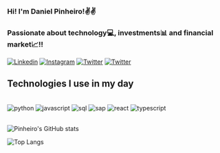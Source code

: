 
### Hi! I'm Daniel Pinheiro!✌️✌️

### Passionate about technology💻, investments📊 and financial market📈!!

[![Linkedin](https://img.shields.io/badge/LinkedIn-0077B5?style=for-the-badge&logo=linkedin&logoColor=white)](https://www.linkedin.com/in/daniel-pinheiro-machado/)
[![Instagram](https://img.shields.io/badge/Instagram-E4405F?style=for-the-badge&logo=instagram&logoColor=white)](https://www.instagram.com/dani_pinheiro13/)
[![Twitter](https://img.shields.io/badge/Twitter-1DA1F2?style=for-the-badge&logo=twitter&logoColor=white)](https://twitter.com/dyelzim)
[![Twitter](https://img.shields.io/badge/Twitch-9146FF?style=for-the-badge&logo=twitch&logoColor=white)](https://dashboard.twitch.tv/u/d_pinheiro13/home)

## Technologies I use in my day

<div style = "display: inline_block"><br/>
    <img align="center" alt= "python" src="https://img.shields.io/badge/Python-3776AB?style=for-the-badge&logo=python&logoColor=white">
    <img align="center" alt= "javascript" src="https://img.shields.io/badge/JavaScript-F7DF1E?style=for-the-badge&logo=javascript&logoColor=black">
    <img align="center" alt= "sql" src="https://img.shields.io/badge/PostgreSQL-316192?style=for-the-badge&logo=postgresql&logoColor=white">
    <img align="center" alt= "sap" src="https://img.shields.io/badge/SAP-0FAAFF?style=for-the-badge&logo=sap&logoColor=white">
    <img align="center" alt= "react" src="https://img.shields.io/badge/react-%2320232a.svg?style=for-the-badge&logo=react&logoColor=%2361DAFB">
    <img align="center" alt= "typescript" src="https://img.shields.io/badge/typescript-%23007ACC.svg?style=for-the-badge&logo=typescript&logoColor=white">
</div><br/>

![Pinheiro's GitHub stats](https://github-readme-stats.vercel.app/api?username=DanielPinheir&show_icons=true&theme=dracula)

![Top Langs](https://github-readme-stats.vercel.app/api/top-langs/?username=DanielPinheir&size_weight=0.5&count_weight=0.5)





